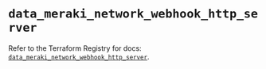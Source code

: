 # `data_meraki_network_webhook_http_server`

Refer to the Terraform Registry for docs: [`data_meraki_network_webhook_http_server`](https://registry.terraform.io/providers/ciscodevnet/meraki/1.7.1/docs/data-sources/network_webhook_http_server).
